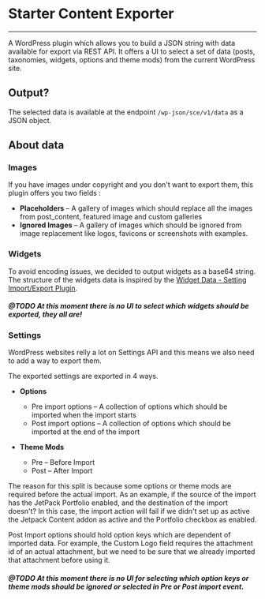 # Starter Content Exporter
------

A WordPress plugin which allows you to build a JSON string with data available for export via REST API.
It offers a UI to select a set of data (posts, taxonomies, widgets, options and theme mods) from the current WordPress site.

## Output?
 
The selected data is available at the endpoint `/wp-json/sce/v1/data` as a JSON object.
 
## About data
 
### Images

If you have images under copyright and you don't want to export them, this plugin offers you two fields :

- **Placeholders** – A gallery of images which should replace all the images from post_content, featured image and custom galleries
- **Ignored Images** – A gallery of images which should be ignored from image replacement like logos, favicons or screenshots with examples.

### Widgets

To avoid encoding issues, we decided to output widgets as a base64 string.
The structure of the widgets data is inspired by the [Widget Data - Setting Import/Export Plugin](https://wordpress.org/plugins/widget-settings-importexport).

##### @TODO At this moment there is no UI to select which widgets should be exported, they all are!

### Settings

WordPress websites relly a lot on Settings API and this means we also need to add a way to export them.

The exported settings are exported in 4 ways.

* **Options** 
	- Pre import options – A collection of options  which should be imported when the import starts
	- Post import options – A collection of options which should be imported at the end of the import

* **Theme Mods**
	- Pre – Before Import
	- Post – After Import

The reason for this split is because some options or theme mods are required before the actual import.
As an example, if the source of the import has the JetPack Portfolio enabled, and the destination of the import doesn't?
 In this case, the import action will fail if we didn't set up as active the Jetpack Content addon as active and the Portfolio checkbox as enabled.

Post Import options should hold option keys which are dependent of imported data.
For example, the Custom Logo field requires the attachment id of an actual attachment, but we need to be sure that we 
already imported that attachment before using it.


##### @TODO At this moment there is no UI for selecting which option keys or theme mods should be ignored or selected in Pre or Post import event.
